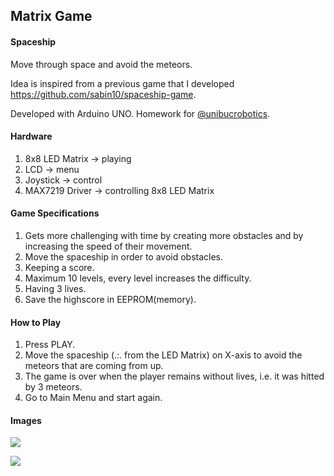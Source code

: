 ## Matrix Game
#### Spaceship

Move through space and avoid the meteors.

Idea is inspired from a previous game that I developed https://github.com/sabin10/spaceship-game.

Developed with Arduino UNO. Homework for [@unibucrobotics](https://www.facebook.com/unibuc.robotics/).

#### Hardware
1. 8x8 LED Matrix -> playing
2. LCD -> menu
3. Joystick -> control
4. MAX7219 Driver -> controlling 8x8 LED Matrix

#### Game Specifications
1. Gets more challenging with time by creating more obstacles and by increasing the speed of their movement.
2. Move the spaceship in order to avoid obstacles.
2. Keeping a score.
3. Maximum 10 levels, every level increases the difficulty.
4. Having 3 lives.
5. Save the highscore in EEPROM(memory).

#### How to Play
1. Press PLAY.
2. Move the spaceship (.:. from the LED Matrix) on X-axis to avoid the meteors that are coming from up.
3. The game is over when the player remains without lives, i.e. it was hitted by 3 meteors.
4. Go to Main Menu and start again.


#### Images
[![](http://img.youtube.com/vi/UjKxxA-Abv4/0.jpg)](https://youtu.be/UjKxxA-Abv4 "")

![](https://i.imgur.com/339jJ87.png)

